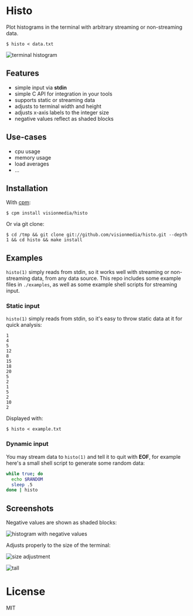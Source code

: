 # Histo

  Plot histograms in the terminal with arbitrary streaming
  or non-streaming data.

```
$ histo < data.txt
```

  ![terminal histogram](http://i.cloudup.com/1359230211455.54961fc5a2db5b350ca5f1f89b8d37b3.png)

## Features

  - simple input via __stdin__
  - simple C API for integration in your tools
  - supports static or streaming data
  - adjusts to terminal width and height
  - adjusts x-axis labels to the integer size
  - negative values reflect as shaded blocks

## Use-cases

  - cpu usage
  - memory usage
  - load averages
  - ...

## Installation

  With [cpm](https://github.com/visionmedia/cpm):

```
$ cpm install visionmedia/histo
```

  Or via git clone:

```
$ cd /tmp && git clone git://github.com/visionmedia/histo.git --depth 1 && cd histo && make install
```

## Examples

  `histo(1)` simply reads from stdin, so it works well with
  streaming or non-streaming data, from any data source. This
  repo includes some example files in `./examples`, as well
  as some example shell scripts for streaming input.

### Static input

  `histo(1)` simply reads from stdin, so it's easy to throw static
  data at it for quick analysis:

```
1
4
5
12
8
15
18
20
5
2
1
5
2
10
2
```

  Displayed with:

```
$ histo < example.txt
```

### Dynamic input

  You may stream data to `histo(1)` and tell it to quit with __EOF__,
  for example here's a small shell script to generate some random
  data:

```sh
while true; do
  echo $RANDOM
  sleep .5
done | histo
```

## Screenshots

  Negative values are shown as shaded blocks:

  ![histogram with negative values](http://i.cloudup.com/1359230211455.54961fc5a2db5b350ca5f1f89b8d37b3.png)

  Adjusts properly to the size of the terminal:

  ![size adjustment](http://i.cloudup.com/1359230206899.2c598d4a91643490bdb7be5d781b9e7c.png)

  ![tall](http://i.cloudup.com/1359230209532.d602f47204f04da4448460a579ecbfa3.png)

# License

  MIT

